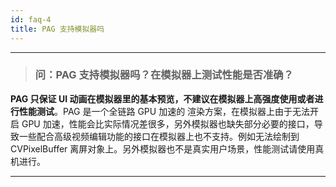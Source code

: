 ```yaml
---
id: faq-4
title: PAG 支持模拟器吗
---
```


---

> ### 问：PAG 支持模拟器吗？在模拟器上测试性能是否准确？

**PAG 只保证 UI 动画在模拟器里的基本预览，不建议在模拟器上高强度使用或者进行性能测试**。PAG 是一个全链路 GPU 加速的
渲染方案，在模拟器上由于无法开启 GPU 加速，性能会比实际情况差很多，另外模拟器也缺失部分必要的接口，导致一些配合高级视频编辑功能的接口在模拟器上也不支持。例如无法绘制到 CVPixelBuffer 离屏对象上。另外模拟器也不是真实用户场景，性能测试请使用真机进行。 

---